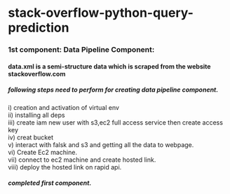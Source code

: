 # stack-overflow-python-query-prediction

### 1st component: Data Pipeline Component:

#### data.xml is a semi-structure data which is scraped from the website stackoverflow.com

##### following steps need to perform for creating data pipeline component.

i) creation and activation of virtual env <br>
ii) installing all deps <br>
iii) create iam new user with s3,ec2 full access service then create access key <br>
iv) creat bucket <br>
v) interact with falsk and s3 and getting all the data to webpage. <br>
vi) Create Ec2 machine. <br>
vii) connect to ec2 machine and create hosted link. <br>
viii) deploy the hosted link on rapid api. <br>

##### completed first component.

